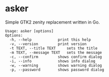 # asker

Simple GTK2 zenity replacement written in Go.

```
Usage: asker [options]
Options:
  -h, --help			print this help
  -v, --version			print version
  -t TEXT, --title TEXT		sets the title
  -m TEXT, --message TEXT	sets the message
  -c, --confirm			shows confirm dialog
  -i, --info			shows info dialog
  -w, --warning			shows warning dialog
  -p, --password		shows password dialog
```